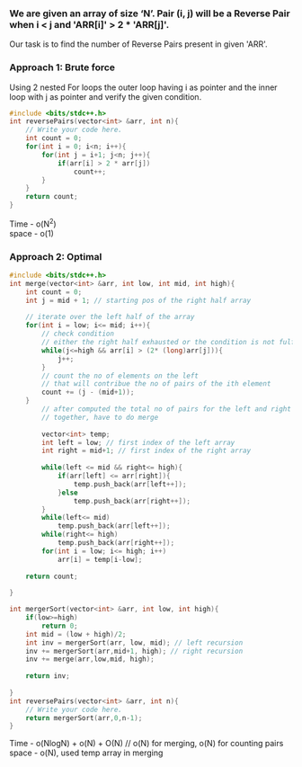 ### We are given an array of size ‘N’. Pair (i, j) will be a Reverse Pair when i < j and 'ARR[i]' > 2 * 'ARR[j]'.
Our task is to find the number of Reverse Pairs present in given 'ARR'.


### Approach 1: Brute force

Using 2 nested For loops the outer loop having i as pointer and the inner loop with j as pointer and verify the given condition.

```c++
#include <bits/stdc++.h> 
int reversePairs(vector<int> &arr, int n){
	// Write your code here.	
    int count = 0;
    for(int i = 0; i<n; i++){
        for(int j = i+1; j<n; j++){
            if(arr[i] > 2 * arr[j])
                count++;
        }
    }
    return count;
}
```

Time - o(N<sup>2</sup>) </br>
space - o(1)

### Approach 2: Optimal 
```c++
#include <bits/stdc++.h> 
int merge(vector<int> &arr, int low, int mid, int high){
    int count = 0;
    int j = mid + 1; // starting pos of the right half array
    
    // iterate over the left half of the array
    for(int i = low; i<= mid; i++){
        // check condition
        // either the right half exhausted or the condition is not fulfilled
        while(j<=high && arr[i] > (2* (long)arr[j])){
            j++;
        }
        // count the no of elements on the left
        // that will contribue the no of pairs of the ith element
        count += (j - (mid+1)); 
    }
        // after computed the total no of pairs for the left and right half
        // together, have to do merge
        
        vector<int> temp;
        int left = low; // first index of the left array
        int right = mid+1; // first index of the right array
        
        while(left <= mid && right<= high){
            if(arr[left] <= arr[right]){
                temp.push_back(arr[left++]);
            }else
                temp.push_back(arr[right++]);
        }
        while(left<= mid)
            temp.push_back(arr[left++]);
        while(right<= high)
            temp.push_back(arr[right++]);
        for(int i = low; i<= high; i++)
            arr[i] = temp[i-low];
        
    return count;
    
}

int mergerSort(vector<int> &arr, int low, int high){
    if(low>=high)
        return 0;
    int mid = (low + high)/2;
    int inv = mergerSort(arr, low, mid); // left recursion
    inv += mergerSort(arr,mid+1, high); // right recursion
    inv += merge(arr,low,mid, high);
    
    return inv;
    
}
int reversePairs(vector<int> &arr, int n){
	// Write your code here.	
    return mergerSort(arr,0,n-1);
}
```
Time - o(NlogN) + o(N) + O(N) // o(N) for merging, o(N) for counting pairs
space - o(N), used temp array in merging
